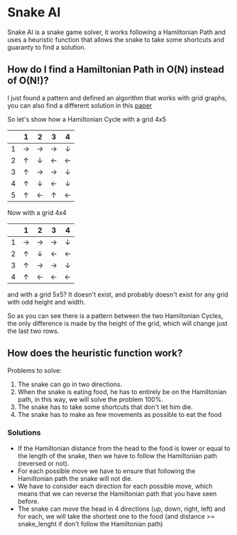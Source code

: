 # Snake AI

Snake AI is a snake game solver, it works following a Hamiltonian Path and uses a heuristic function that allows the snake to take some shortcuts and guaranty to find a solution.

## How do I find a Hamiltonian Path in O(N) instead of O(N!)?
  I just found a pattern and defined an algorithm that works with grid graphs, you can also find a different solution in this [paper](https://www.researchgate.net/publication/220616693_Hamilton_Paths_in_Grid_Graphs)

  So let's show how a Hamiltonian Cycle with a grid 4x5

  |   | 1 | 2 | 3 | 4 |
  |:-:|:-:|:-:|:-:|:-:|
  | 1 | → | → | → | ↓ |
  | 2 | ↑ | ↓ | ← | ← |
  | 3 | ↑ | → | → | ↓ |
  | 4 | ↑ | ↓ | ← | ↓ |
  | 5 | ↑ | ← | ↑ | ← |

  Now with a grid 4x4

  |   | 1 | 2 | 3 | 4 |
  |:-:|:-:|:-:|:-:|:-:|
  | 1 | → | → | → | ↓ |
  | 2 | ↑ | ↓ | ← | ← |
  | 3 | ↑ | → | → | ↓ |
  | 4 | ↑ | ← | ← | ← |

  
  and with a grid 5x5? It doesn't exist, and probably doesn't exist for any grid with odd height and width.

  So as you can see there is a pattern between the two Hamiltonian Cycles, the only difference is made by the height of the grid, which will change just the last two rows.

## How does the heuristic function work?
  Problems to solve:
  1. The snake can go in two directions.
  2. When the snake is eating food, he has to entirely be on the Hamiltonian path, in this way, we will solve the problem 100%.
  3. The snake has to take some shortcuts that don't let him die.
  4. The snake has to make as few movements as possible to eat the food

### Solutions

* If the Hamiltonian distance from the head to the food is lower or equal to the length of the snake, then we have to follow the Hamiltonian path (reversed or not).
* For each possible move we have to ensure that following the Hamiltonian path the snake will not die.
* We have to consider each direction for each possible move, which means that we can reverse the Hamiltonian path that you have seen before.
* The snake can move the head in 4 directions (up, down, right, left) and for each, we will take the shortest one to the food (and distance >= snake_lenght if don't follow the Hamiltonian path)

